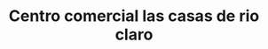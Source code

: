 ---
title: "Centro comercial las casas de rio claro"
url: /cabrero/centro-comercial-las-casas-de-rio-claro/
shop: Warenhaus
---